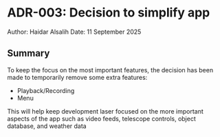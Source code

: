 # ADR-003: Decision to simplify app

Author: Haidar Alsalih
Date: 11 September 2025

## Summary

To keep the focus on the most important features, the decision has been made to temporarily remove some extra features:

- Playback/Recording
- Menu

This will help keep development laser focused on the more important aspects of the app such as video feeds, telescope controls, object database, and weather data